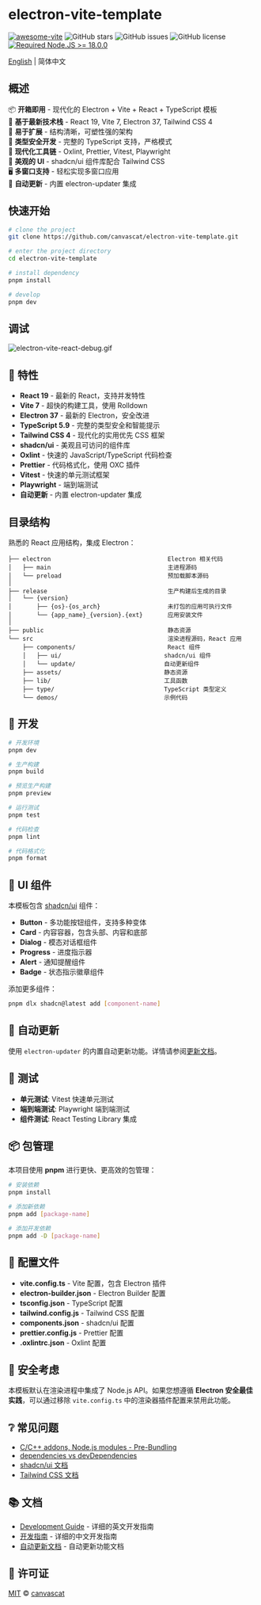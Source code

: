 # electron-vite-template

[![awesome-vite](https://awesome.re/mentioned-badge.svg)](https://github.com/vitejs/awesome-vite)
![GitHub stars](https://img.shields.io/github/stars/canvascat/electron-vite-template?color=fa6470)
![GitHub issues](https://img.shields.io/github/issues/canvascat/electron-vite-template?color=d8b22d)
![GitHub license](https://img.shields.io/github/license/canvascat/electron-vite-template)
[![Required Node.JS >= 18.0.0](https://img.shields.io/static/v1?label=node&message=%3E=18.0.0&logo=node.js&color=3f893e)](https://nodejs.org/about/releases)

[English](README.md) | 简体中文

## 概述

📦 **开箱即用** - 现代化的 Electron + Vite + React + TypeScript 模板  
🎯 **基于最新技术栈** - React 19, Vite 7, Electron 37, Tailwind CSS 4  
🌱 **易于扩展** - 结构清晰，可塑性强的架构  
💪 **类型安全开发** - 完整的 TypeScript 支持，严格模式  
🔩 **现代化工具链** - Oxlint, Prettier, Vitest, Playwright  
🎨 **美观的 UI** - shadcn/ui 组件库配合 Tailwind CSS  
🖥 **多窗口支持** - 轻松实现多窗口应用  
🔄 **自动更新** - 内置 electron-updater 集成

## 快速开始

```sh
# clone the project
git clone https://github.com/canvascat/electron-vite-template.git

# enter the project directory
cd electron-vite-template

# install dependency
pnpm install

# develop
pnpm dev
```

## 调试

![electron-vite-react-debug.gif](/electron-vite-react-debug.gif)

## 🚀 特性

- **React 19** - 最新的 React，支持并发特性
- **Vite 7** - 超快的构建工具，使用 Rolldown
- **Electron 37** - 最新的 Electron，安全改进
- **TypeScript 5.9** - 完整的类型安全和智能提示
- **Tailwind CSS 4** - 现代化的实用优先 CSS 框架
- **shadcn/ui** - 美观且可访问的组件库
- **Oxlint** - 快速的 JavaScript/TypeScript 代码检查
- **Prettier** - 代码格式化，使用 OXC 插件
- **Vitest** - 快速的单元测试框架
- **Playwright** - 端到端测试
- **自动更新** - 内置 electron-updater 集成

## 目录结构

熟悉的 React 应用结构，集成 Electron：

```tree
├── electron                                 Electron 相关代码
│   ├── main                                 主进程源码
│   └── preload                              预加载脚本源码
│
├── release                                  生产构建后生成的目录
│   └── {version}
│       ├── {os}-{os_arch}                   未打包的应用可执行文件
│       └── {app_name}_{version}.{ext}       应用安装文件
│
├── public                                   静态资源
└── src                                      渲染进程源码，React 应用
    ├── components/                          React 组件
    │   ├── ui/                             shadcn/ui 组件
    │   └── update/                         自动更新组件
    ├── assets/                             静态资源
    ├── lib/                                工具函数
    ├── type/                               TypeScript 类型定义
    └── demos/                              示例代码
```

<!--
## 🚨 这需要留神

默认情况下，该模板在渲染进程中集成了 Node.js，如果你不需要它，你只需要删除下面的选项. [因为它会修改 Vite 默认的配置](https://github.com/electron-vite/vite-plugin-electron-renderer#config-presets-opinionated).

```diff
# vite.config.ts

export default {
  plugins: [
    ...
-   // Use Node.js API in the Renderer-process
-   renderer({
-     nodeIntegration: true,
-   }),
    ...
  ],
}
```
-->

## 🔧 开发

```sh
# 开发环境
pnpm dev

# 生产构建
pnpm build

# 预览生产构建
pnpm preview

# 运行测试
pnpm test

# 代码检查
pnpm lint

# 代码格式化
pnpm format
```

## 🎨 UI 组件

本模板包含 [shadcn/ui](https://ui.shadcn.com/) 组件：

- **Button** - 多功能按钮组件，支持多种变体
- **Card** - 内容容器，包含头部、内容和底部
- **Dialog** - 模态对话框组件
- **Progress** - 进度指示器
- **Alert** - 通知提醒组件
- **Badge** - 状态指示徽章组件

添加更多组件：

```sh
pnpm dlx shadcn@latest add [component-name]
```

## 🔄 自动更新

使用 `electron-updater` 的内置自动更新功能。详情请参阅[更新文档](src/components/update/README.zh-CN.md)。

## 🧪 测试

- **单元测试**: Vitest 快速单元测试
- **端到端测试**: Playwright 端到端测试
- **组件测试**: React Testing Library 集成

## 📦 包管理

本项目使用 **pnpm** 进行更快、更高效的包管理：

```sh
# 安装依赖
pnpm install

# 添加新依赖
pnpm add [package-name]

# 添加开发依赖
pnpm add -D [package-name]
```

## 🔧 配置文件

- **vite.config.ts** - Vite 配置，包含 Electron 插件
- **electron-builder.json** - Electron Builder 配置
- **tsconfig.json** - TypeScript 配置
- **tailwind.config.js** - Tailwind CSS 配置
- **components.json** - shadcn/ui 配置
- **prettier.config.js** - Prettier 配置
- **.oxlintrc.json** - Oxlint 配置

## 🚨 安全考虑

本模板默认在渲染进程中集成了 Node.js API。如果您想遵循 **Electron 安全最佳实践**，可以通过移除 `vite.config.ts` 中的渲染器插件配置来禁用此功能。

## ❔ 常见问题

- [C/C++ addons, Node.js modules - Pre-Bundling](https://github.com/electron-vite/vite-plugin-electron-renderer#dependency-pre-bundling)
- [dependencies vs devDependencies](https://github.com/electron-vite/vite-plugin-electron-renderer#dependencies-vs-devdependencies)
- [shadcn/ui 文档](https://ui.shadcn.com/)
- [Tailwind CSS 文档](https://tailwindcss.com/docs)

## 📚 文档

- [Development Guide](DEVELOPMENT.en.md) - 详细的英文开发指南
- [开发指南](DEVELOPMENT.md) - 详细的中文开发指南
- [自动更新文档](src/components/update/README.zh-CN.md) - 自动更新功能文档

## 📄 许可证

[MIT](LICENSE) © [canvascat](https://github.com/canvascat)
